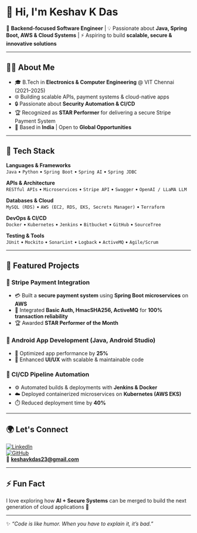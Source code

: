 # 👋 Hi, I'm Keshav K Das  

🚀 **Backend-focused Software Engineer** | 💡 Passionate about **Java, Spring Boot, AWS & Cloud Systems** | ⚡ Aspiring to build **scalable, secure & innovative solutions**

---

## 🧑‍💻 About Me  
- 🎓 B.Tech in **Electronics & Computer Engineering** @ VIT Chennai (2021–2025)  
- 🌐 Building scalable APIs, payment systems & cloud-native apps  
- 🔒 Passionate about **Security Automation & CI/CD**  
- 🏆 Recognized as **STAR Performer** for delivering a secure Stripe Payment System  
- 📍 Based in **India** | Open to **Global Opportunities**  

---

## 🔧 Tech Stack  

**Languages & Frameworks**  
`Java` • `Python` • `Spring Boot` • `Spring AI` • `Spring JDBC`  

**APIs & Architecture**  
`RESTful APIs` • `Microservices` • `Stripe API` • `Swagger` • `OpenAI / LLaMA LLM`  

**Databases & Cloud**  
`MySQL (RDS)` • `AWS (EC2, RDS, EKS, Secrets Manager)` • `Terraform`  

**DevOps & CI/CD**  
`Docker` • `Kubernetes` • `Jenkins` • `Bitbucket` • `GitHub` • `SourceTree`  

**Testing & Tools**  
`JUnit` • `Mockito` • `SonarLint` • `Logback` • `ActiveMQ` • `Agile/Scrum`  

---

## 📌 Featured Projects  

### 🔹 Stripe Payment Integration  
- 💳 Built a **secure payment system** using **Spring Boot microservices** on **AWS**  
- 🔐 Integrated **Basic Auth, HmacSHA256, ActiveMQ** for **100% transaction reliability**  
- 🏆 Awarded **STAR Performer of the Month**  

### 🔹 Android App Development (Java, Android Studio)  
- 📱 Optimized app performance by **25%**  
- 🎨 Enhanced **UI/UX** with scalable & maintainable code  

### 🔹 CI/CD Pipeline Automation  
- ⚙️ Automated builds & deployments with **Jenkins & Docker**  
- ☁️ Deployed containerized microservices on **Kubernetes (AWS EKS)**  
- ⏱️ Reduced deployment time by **40%**  

---

## 🌍 Let's Connect  

[![LinkedIn](https://img.shields.io/badge/LinkedIn-blue?logo=linkedin&logoColor=white)](https://www.linkedin.com/in/keshav-k-das-63587921b)  
[![GitHub](https://img.shields.io/badge/GitHub-000?logo=github&logoColor=white)](https://github.com/keshavkdas)  
📧 **keshavkdas23@gmail.com**  

---

## ⚡ Fun Fact  
I love exploring how **AI + Secure Systems** can be merged to build the next generation of cloud applications 🚀  

---
✨ _“Code is like humor. When you have to explain it, it’s bad.”_  
